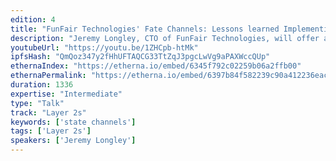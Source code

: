 ```yaml
---
edition: 4
title: "FunFair Technologies' Fate Channels: Lessons learned Implementing State Channels"
description: "Jeremy Longley, CTO of FunFair Technologies, will offer a post-mortem on the delivery of their own version of state channels, Fate Channels, to Mainnet. There have been significant challenges along the way, and there's likely to be many more to come as their use scales up. Having deployed a flexible and creative approach, Jeremy will outline how others can bypass these challenges and embrace state channels as best they can."
youtubeUrl: "https://youtu.be/1ZHCpb-htMk"
ipfsHash: "QmQoz347y2fHhUFTAQCG33TtZqJ3pgcLwVg9aPAXWccQUp"
ethernaIndex: "https://etherna.io/embed/6345f792c02259b06a2ffb00"
ethernaPermalink: "https://etherna.io/embed/6397b84f582239c90a412236eac78ee180b3e8430387429dabf7b2ad464c6391"
duration: 1336
expertise: "Intermediate"
type: "Talk"
track: "Layer 2s"
keywords: ['state channels']
tags: ['Layer 2s']
speakers: ['Jeremy Longley']
---
```

